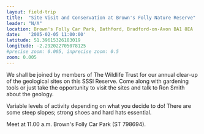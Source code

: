 ```yaml
---
layout: field-trip
title:  "Site Visit and Conservation at Brown's Folly Nature Reserve"
leader: "N/A"
location: Brown's Folly Car Park, Bathford, Bradford-on-Avon BA1 8EA
date:   '2005-02-05 11:00:00'
latitude: 51.39615326183019
longitude: -2.292022705078125
#precise zoom: 0.005, inprecise zoom: 0.5
zoom: 0.005
---
```

We shall be joined by members of The Wildlife Trust for our annual clear-up of the geological sites on this SSSI Reserve. Come along with gardening tools or just take the opportunity to visit the sites and talk to Ron Smith about the geology.

Variable levels of activity depending on what you decide to do! There are some steep slopes; strong shoes and hard hats essential.

Meet at 11.00 a.m. Brown's Folly Car Park (ST 798694).
